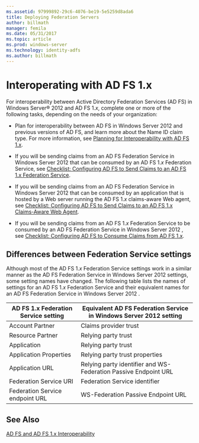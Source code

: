 ```yaml
---
ms.assetid: 97999892-29c6-4076-be19-5e5259d8ada6
title: Deploying Federation Servers
author: billmath
manager: femila
ms.date: 05/31/2017
ms.topic: article
ms.prod: windows-server
ms.technology: identity-adfs
ms.author: billmath
---
```

# Interoperating with AD FS 1.x

For interoperability between Active Directory Federation Services \(AD FS\) in Windows Server&reg; 2012 and AD FS 1.*x*, complete one or more of the following tasks, depending on the needs of your organization:  
  
-   Plan for interoperability between AD FS in  Windows Server 2012  and previous versions of AD FS, and learn more about the Name ID claim type. For more information, see [Planning for Interoperability with AD FS 1.x](https://technet.microsoft.com/library/ff678040.aspx).  
  
-   If you will be sending claims from an AD FS Federation Service in  Windows Server 2012  that can be consumed by an AD FS 1.*x* Federation Service, see [Checklist: Configuring AD FS to Send Claims to an AD FS 1.x Federation Service](Checklist--Configuring-AD-FS-to-Send-Claims-to-an-AD-FS-1.x-Federation-Service.md).  
  
-   If you will be sending claims from an AD FS Federation Service in  Windows Server 2012  that can be consumed by an application that is hosted by a Web server running the AD FS 1.*x* claims\-aware Web agent, see [Checklist: Configuring AD FS to Send Claims to an AD FS 1.x Claims-Aware Web Agent](Checklist--Configuring-AD-FS-to-Send-Claims-to-an-AD-FS-1.x-Claims-Aware-Web-Agent.md).  
  
-   If you will be sending claims from an AD FS 1.*x* Federation Service to be consumed by an AD FS Federation Service in  Windows Server 2012 , see [Checklist: Configuring AD FS  to Consume Claims from AD FS 1.x](Checklist--Configuring-AD-FS--to-Consume-Claims-from-AD-FS-1.x.md).  
  
## Differences between Federation Service settings  
Although most of the AD FS 1.*x* Federation Service settings work in a similar manner as the AD FS Federation Service in  Windows Server 2012  settings, some setting names have changed. The following table lists the names of settings for an AD FS 1.*x* Federation Service and their equivalent names for an AD FS Federation Service in  Windows Server 2012 .  
  
|AD FS 1.x Federation Service setting|Equivalent AD FS Federation Service in  Windows Server 2012  setting  
|----------------------------------------|---------------------------------------------------------------------------------------------------------- 
|Account Partner|Claims provider trust  
|Resource Partner|Relying party trust 
|Application|Relying party trust  
|Application Properties|Relying party trust properties  
|Application URL|Relying party identifier and WS\-Federation Passive Endpoint URL  
|Federation Service URI|Federation Service identifier  
|Federation Service endpoint URL|WS\-Federation Passive Endpoint URL  
  
## See Also  
[AD FS and AD FS 1.x Interoperability](https://go.microsoft.com/fwlink/?LinkId=200776)  
  

